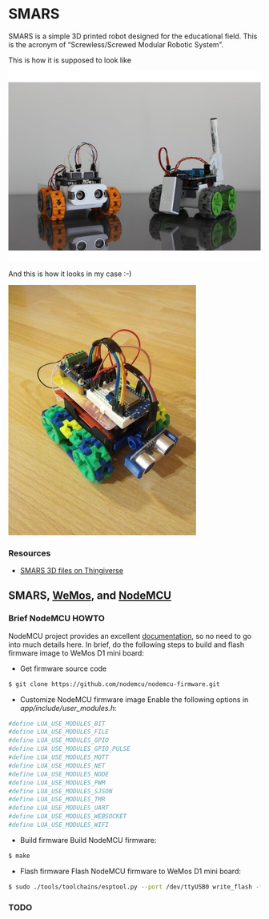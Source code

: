 # SMARS

SMARS is a simple 3D printed robot designed for the educational field. This is the acronym of “Screwless/Screwed Modular Robotic System”.

This is how it is supposed to look like

![alt text](pics/smars1.jpg)

And this is how it looks in my case :-)

![alt text](pics/smars2.jpg)

### Resources

* [SMARS 3D files on Thingiverse](https://www.thingiverse.com/thing:2662828)


## SMARS, [WeMos](https://wiki.wemos.cc/products:d1:d1_mini), and [NodeMCU](https://github.com/nodemcu/nodemcu-firmware)

### Brief NodeMCU HOWTO
NodeMCU project provides an excellent [documentation](https://nodemcu.readthedocs.io), so no need to go into much details here. In brief, do the following steps to build and flash firmware image to WeMos D1 mini board:
* Get firmware source code
```bash
$ git clone https://github.com/nodemcu/nodemcu-firmware.git
```
* Customize NodeMCU firmware image
  Enable the following options in _app/include/user_modules.h_:
```bash
#define LUA_USE_MODULES_BIT
#define LUA_USE_MODULES_FILE
#define LUA_USE_MODULES_GPIO
#define LUA_USE_MODULES_GPIO_PULSE
#define LUA_USE_MODULES_MQTT
#define LUA_USE_MODULES_NET
#define LUA_USE_MODULES_NODE
#define LUA_USE_MODULES_PWM
#define LUA_USE_MODULES_SJSON
#define LUA_USE_MODULES_TMR
#define LUA_USE_MODULES_UART
#define LUA_USE_MODULES_WEBSOCKET
#define LUA_USE_MODULES_WIFI
```
* Build firmware
Build NodeMCU firmware:
```bash
$ make
```
* Flash firmware
Flash NodeMCU firmware to WeMos D1 mini board:
```bash
$ sudo ./tools/toolchains/esptool.py --port /dev/ttyUSB0 write_flash -fm dio -fs 32m 0x00000 bin/0x00000.bin 0x10000 bin/0x10000.bin
```

### TODO
